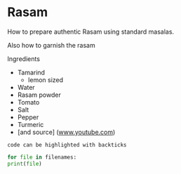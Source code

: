 # Rasam
How to prepare authentic Rasam using standard masalas.

Also how to garnish the rasam

Ingredients

  - Tamarind
    - lemon sized
  - Water
  - Rasam powder
  - Tomato
  - Salt
  - Pepper
  - Turmeric
  - [and source] (www.youtube.com)

  `code can be highlighted with backticks`

  ```Python
  for file in filenames:
  print(file)
  ```
